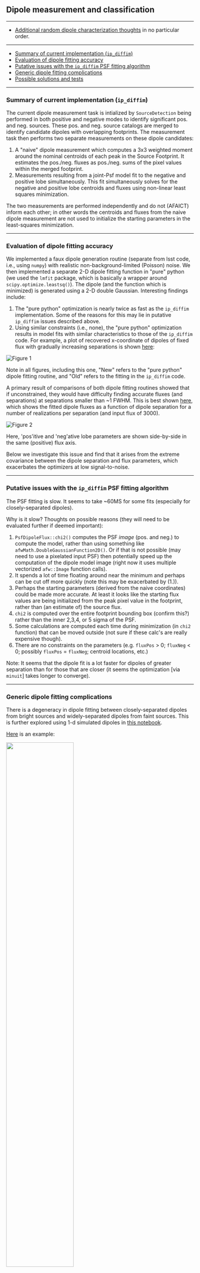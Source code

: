 ## Dipole measurement and classification

---

* [Additional random dipole characterization thoughts](README.md) in no particular order.

---

- [Summary of current implementation (`ip_diffim`)](#summary-of-current-implementation-ip_diffim)
- [Evaluation of dipole fitting accuracy](#evaluation-of-dipole-fitting-accuracy)
- [Putative issues with the `ip_diffim` PSF fitting algorithm](#putative-issues-with-the-ip_diffim-psf-fitting-algorithm)
- [Generic dipole fitting complications](#generic-dipole-fitting-complications)
- [Possible solutions and tests](#possible-solutions-and-tests)

---

### Summary of current implementation (`ip_diffim`)

The current dipole measurement task is intialized by `SourceDetection` being performed in both positive and negative modes to identify significant pos. and neg. sources. These pos. and neg. source catalogs are merged to identify candidate dipoles with overlapping footprints. The measurement task then performs two separate measurements on these dipole candidates:

1. A "naive" dipole measurement which computes a 3x3 weighted moment around the nominal centroids of each peak in the Source Footprint. It estimates the pos./neg. fluxes as pos./neg. sums of the pixel values within the merged footprint.
2. Measurements resulting from a joint-Psf model fit to the negative and positive lobe simultaneously. This fit simultaneously solves for the negative and positive lobe centroids and fluxes using non-linear
least squares minimization.

The two measurements are performed independently and do not (AFAICT) inform each other; in other words the centroids and fluxes from the naive dipole measurement are not used to initialize the starting parameters in the least-squares minimization.

---
### Evaluation of dipole fitting accuracy

We implemented a faux dipole generation routine (separate from lsst code, i.e., using `numpy`) with realistic non-background-limited (Poisson) noise. We then implemented a separate 2-D dipole fitting function in "pure" python (we used the `lmfit` package, which is basically a wrapper around `scipy.optimize.leastsq()`). The dipole (and the function which is minimized) is generated using a 2-D double Gaussian. Interesting findings include:

1. The "pure python" optimization is nearly twice as fast as the `ip_diffim` implementation. Some of the reasons for this may lie in putative `ip_diffim` issues described above.
2. Using similar constraints (i.e., none), the "pure python" optimization results in model fits with similar characteristics to those of the `ip_diffim` code. For example, a plot of recovered x-coordinate of dipoles of fixed flux with gradually increasing separations is shown [here](notebooks/7b.%20test%20new%20(fixed!)%20and%20ip_diffim%20dipole%20fitting%20on%20same%20sources-Copy3%20(more%20realistic%20noise)_files/7b.%20test%20new%20(fixed!)%20and%20ip_diffim%20dipole%20fitting%20on%20same%20sources-Copy3%20(more%20realistic%20noise)_20_2.png):

<a name="figure1"></a>
![Figure 1](notebooks/7b.%20test%20new%20(fixed!)%20and%20ip_diffim%20dipole%20fitting%20on%20same%20sources-Copy3%20(more%20realistic%20noise)_files/7b.%20test%20new%20(fixed!)%20and%20ip_diffim%20dipole%20fitting%20on%20same%20sources-Copy3%20(more%20realistic%20noise)_20_2.png)

Note in all figures, including this one, "New" refers to the "pure python" dipole fitting routine, and "Old" refers to the fitting in the `ip_diffim` code.

A primary result of comparisons of both dipole fitting routines showed that if unconstrained, they would have difficulty finding accurate fluxes (and separations) at separations smaller than ~1 FWHM. This is best shown [here](notebooks/7b.%20test%20new%20(fixed!)%20and%20ip_diffim%20dipole%20fitting%20on%20same%20sources-Copy3%20(more%20realistic%20noise)_files/7b.%20test%20new%20(fixed!)%20and%20ip_diffim%20dipole%20fitting%20on%20same%20sources-Copy3%20(more%20realistic%20noise)_23_1.png), which shows the fitted dipole fluxes as a function of dipole separation for a number of realizations per separation (and input flux of 3000).

<a name="figure2"></a>
![Figure 2](notebooks/7b.%20test%20new%20(fixed!)%20and%20ip_diffim%20dipole%20fitting%20on%20same%20sources-Copy3%20(more%20realistic%20noise)_files/7b.%20test%20new%20(fixed!)%20and%20ip_diffim%20dipole%20fitting%20on%20same%20sources-Copy3%20(more%20realistic%20noise)_23_1.png)

Here, 'pos'itive and 'neg'ative lobe parameters are shown side-by-side in the same (positive) flux axis.

Below we investigate this issue and find that it arises from the extreme covariance between the dipole separation and flux parameters, which exacerbates the optimizers at low signal-to-noise.

---

### Putative issues with the `ip_diffim` PSF fitting algorithm

The PSF fitting is slow. It seems to take ~60MS for some fits (especially for closely-separated dipoles).

Why is it slow? Thoughts on possible reasons (they will need to be evaluated further if deemed important):

1. `PsfDipoleFlux::chi2()` computes the PSF *image* (pos. and neg.) to compute the model, rather than using something like `afwMath.DoubleGaussianFunction2D()`. Or if that is not possible (may need to use a pixelated input PSF) then potentially speed up the computation of the dipole model image (right now it uses multiple vectorized `afw::Image` function calls).
2. It spends a lot of time floating around near the minimum and perhaps can be cut off more quickly (note this may be exacerbated by (1.)).
3. Perhaps the starting parameters (derived from the naive coordinates) could be made more accurate. At least it looks like the starting flux values are being initialized from the peak pixel value in the footprint, rather than (an estimate of) the source flux.
4. `chi2` is computed over the entire footprint bounding box (confirm this?) rather than the inner 2,3,4, or 5 sigma of the PSF.
5. Some calculations are computed each time during minimization (in `chi2` function) that can be moved outside (not sure if these calc's are really expensive though).
6. There are no constraints on the parameters (e.g. `fluxPos` > 0; `fluxNeg` < 0; possibly `fluxPos` = `fluxNeg`; centroid locations, etc.)

Note: It seems that the dipole fit is a lot faster for dipoles of greater separation than for those that are closer (it seems the optimization [via `minuit`] takes longer to converge).

---

### Generic dipole fitting complications

There is a degeneracy in dipole fitting between closely-separated dipoles from bright sources and widely-separated dipoles from faint sources. This is further explored using 1-d simulated dipoles in [this notebook](notebooks/8a.%20simple%202-d%20dipole%20plotting%20-%20more%20realistic%20noise.ipynb).

[Here](notebooks/8a.%20simple%202-d%20dipole%20plotting%20-%20more%20realistic%20noise_files/8a.%20simple%202-d%20dipole%20plotting%20-%20more%20realistic%20noise_4_0.png) is an example:

<!--
![Figure 1](notebooks/8a.%20simple%202-d%20dipole%20plotting%20-%20more%20realistic%20noise_files/simple%202-d%20dipole%20plotting%20-%20more%20realistic%20noise_4_0.png)
-->
<a name="figure3"></a>
<img src="notebooks/8a.%20simple%202-d%20dipole%20plotting%20-%20more%20realistic%20noise_files/8a.%20simple%202-d%20dipole%20plotting%20-%20more%20realistic%20noise_4_0.png" width="60%">

There are many such examples, and this strong covariance between amplitude (or flux) and dipole separation is most easiest shown by plotting error contours from a [least-squares fit to simulated 1-d dipole data](notebooks/8a.%20simple%202-d%20dipole%20plotting%20-%20more%20realistic%20noise_files/8a.%20simple%202-d%20dipole%20plotting%20-%20more%20realistic%20noise_7_2.png):

<!--
![Figure2](notebooks/8a.%20simple%202-d%20dipole%20plotting%20-%20more%20realistic%20noise_files/simple%202-d%20dipole%20plotting%20-%20more%20realistic%20noise_7_2.png)
-->
<a name="figure4"></a>
<img src="notebooks/8a.%20simple%202-d%20dipole%20plotting%20-%20more%20realistic%20noise_files/8a.%20simple%202-d%20dipole%20plotting%20-%20more%20realistic%20noise_7_2.png" width="60%">

Here are the error contours, where the blue dot indicates the input parameters (used to generate the data), the yellow dot shows the starting parameters for the minimization and the green dot indicates the least-squares parameters:

<a name="figure5"></a>
<img src="notebooks/8a.%20simple%202-d%20dipole%20plotting%20-%20more%20realistic%20noise_files/8a.%20simple%202-d%20dipole%20plotting%20-%20more%20realistic%20noise_8_2.png" width="60%">

#### Possible solutions and tests

This degeneracy is a big problem if we are going to fit dipole parameters using the subtracted data alone. Three possible solutions are:

1. Use starting parameters and parameter bounds based on measurements from the pre-subtracted images (obs. and template) to constrain the dipole fit.
2. Include the pre-subtracted image data in the fit to constrain the minimization.
3. A combination of (1.) and (2.).

It is noted that these solutions will not help in cases of dipoles detected on top of bright backgrounds (or backgrounds with large gradients), such as cases of a faint dipole superimposed on a bright-ish background galaxy. But these cases will be rare, and I believe we can adjust the weighting of the pre-subtracted image data (i.e., in [2] above) to compensate (see below).

As an example, I performed a fit to the same data as shown above, but included the "pre-subtracted" data as two additional planes. In this example, I chose to down-weight the pre-subtracted data points to 1/20th (5%) of the subtracted data points for the least-squares fit. The resulting contours are [here](notebooks/8a.%20simple%202-d%20dipole%20plotting%20-%20more%20realistic%20noise_files/8a.%20simple%202-d%20dipole%20plotting%20-%20more%20realistic%20noise_16_1.png):

<a name="figure6"></a>
<img src="notebooks/8a.%20simple%202-d%20dipole%20plotting%20-%20more%20realistic%20noise_files/8a.%20simple%202-d%20dipole%20plotting%20-%20more%20realistic%20noise_16_1.png" width="60%">

Unsurprisingly, including the original data serves to significantly constrain the fit and reduce the degeneracy.

I believe that this is a possible way forward in the dipole characterization task for `ip_diffim`. The primary drawback is if the source falls on a bright background or a background with a steep gradient - which is what we do the `imDiff` for anyway. This will also require passing the two pre-subtraction planes (and their variance planes) to the dipole characterization task.

*Recommendation:* Test the dipole fitting including using the additional (pre-subtraction) data planes, including simulating bright and steep-gradient backgrounds. Investigate the tolerance of very low weighting (5 to 10%) on the pre-subtraction planes in order to ensure that we are "mostly" fitting on the imDiff plane.

-

This same degeneracy is seen in simulated 2-d dipoles, as shown in [this notebook](notebooks/7c.%20dipole%20fit%20error%20contours.ipynb). First, a brief overview. Here is [a simulated 2-d dipole](notebooks/7c.%20dipole%20fit%20error%20contours_files/7c.%20dipole%20fit%20error%20%20contours_10_3.png) and the footprints for positive and negative detected sources in the image:

<a name="figure7"></a>
![Figure 7](notebooks/7c.%20dipole%20fit%20error%20contours_files/7c.%20dipole%20fit%20error%20contours_10_3.png)

and here is the [least-squares model fit and residuals](notebooks/7c.%20dipole%20fit%20error%20contours_files/7c.%20dipole%20fit%20error%20contours_10_4.png):

<a name="figure8"></a>
![Figure 8](notebooks/7c.%20dipole%20fit%20error%20contours_files/7c.%20dipole%20fit%20error%20contours_10_4.png)

A contour plot of confidence interval contours shows a similar degeneracy as that described above, here between dipole flux and x-coordinate of the positive dipole lobe (below, left). This is also seen in the covariance between x- and y-coordinate of the positive lobe centroid, which points generally toward the dipole centroid (below, right):

<a name="figure9"></a>
<img src="notebooks/7c.%20dipole%20fit%20error%20contours_files/7c.%20dipole%20fit%20error%20contours_32_1.png" width="50%"><img src="notebooks/7c.%20dipole%20fit%20error%20contours_files/7c.%20dipole%20fit%20error%20contours_31_1.png" width="50%">

These contours look surprisingly similar for fits to closely-separated and widely-separated dipoles of (otherwise) similar parameterization (see the [notebook](notebooks/7c.%20dipole%20fit%20error%20contours.ipynb) for more).

After updating the dipole fit code to include the pre-subtraction images (again with 5% weighting), as shown in [this notebook](notebooks/8b.%20include%20down-weighted%20pre-subtraction%20image%20%22planes%22%20to%20constrain%202-d%20dipole%20fit.ipynb), the fits once again improves. 

<!--Here is the original result:

<a name="figure11"></a>
<img src="notebooks/8b.%20include%20down-weighted%20pre-subtraction%20image%20%22planes%22%20to%20constrain%202-d%20dipole%20fit_files/8b.%20include%20down-weighted%20pre-subtraction%20image%20%22planes%22%20to%20constrain%202-d%20dipole%20fit_39_2.png" width="50%"><img src="notebooks/8b.%20include%20down-weighted%20pre-subtraction%20image%20%22planes%22%20to%20constrain%202-d%20dipole%20fit_files/8b.%20include%20down-weighted%20pre-subtraction%20image%20%22planes%22%20to%20constrain%202-d%20dipole%20fit_40_2.png" width="50%">
-->

The new (constrained) result, fitting to the same simulated dipole data (note the difference in axis limits):

<a name="figure12"></a>
<img src="notebooks/8b.%20include%20down-weighted%20pre-subtraction%20image%20%22planes%22%20to%20constrain%202-d%20dipole%20fit_files/8b.%20include%20down-weighted%20pre-subtraction%20image%20%22planes%22%20to%20constrain%202-d%20dipole%20fit_42_2.png" width="50%"><img src="notebooks/8b.%20include%20down-weighted%20pre-subtraction%20image%20%22planes%22%20to%20constrain%202-d%20dipole%20fit_files/8b.%20include%20down-weighted%20pre-subtraction%20image%20%22planes%22%20to%20constrain%202-d%20dipole%20fit_43_2.png" width="50%">

Adding the constraining data to the fit unsurprisingly improves the flux fits for a variety of dipole separations (the figure [below](notebooks/8b.%20include%20down-weighted%20pre-subtraction%20image%20%22planes%22%20to%20constrain%202-d%20dipole%20fit_files/8b.%20include%20down-weighted%20pre-subtraction%20image%20%22planes%22%20to%20constrain%202-d%20dipole%20fit_21_1.png) may be compared with the similar one shown [above](#figure2), generated without any constraint).

<a name="figure13"></a>
![Figure 13](notebooks/8b.%20include%20down-weighted%20pre-subtraction%20image%20%22planes%22%20to%20constrain%202-d%20dipole%20fit_files/8b.%20include%20down-weighted%20pre-subtraction%20image%20%22planes%22%20to%20constrain%202-d%20dipole%20fit_21_1.png)

---
